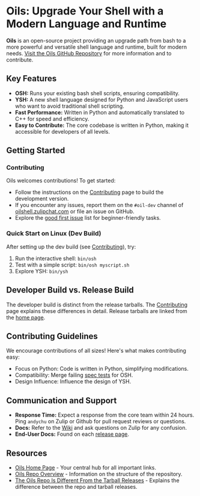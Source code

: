 # Oils: Upgrade Your Shell with a Modern Language and Runtime

**Oils** is an open-source project providing an upgrade path from bash to a more powerful and versatile shell language and runtime, built for modern needs. [Visit the Oils GitHub Repository](https://github.com/oils-for-unix/oils) for more information and to contribute.

## Key Features

*   **OSH:** Runs your existing bash shell scripts, ensuring compatibility.
*   **YSH:** A new shell language designed for Python and JavaScript users who want to avoid traditional shell scripting.
*   **Fast Performance:** Written in Python and automatically translated to C++ for speed and efficiency.
*   **Easy to Contribute:** The core codebase is written in Python, making it accessible for developers of all levels.

## Getting Started

### Contributing

Oils welcomes contributions! To get started:

*   Follow the instructions on the [Contributing](https://github.com/oils-for-unix/oils/wiki/Contributing) page to build the development version.
*   If you encounter any issues, report them on the `#oil-dev` channel of [oilshell.zulipchat.com](https://oilshell.zulipchat.com/) or file an issue on GitHub.
*   Explore the [good first issue](https://github.com/oils-for-unix/oils/issues?q=is%3Aissue+is%3Aopen+label%3A%22good+first+issue%22) list for beginner-friendly tasks.

### Quick Start on Linux (Dev Build)

After setting up the dev build (see [Contributing](https://github.com/oils-for-unix/oils/wiki/Contributing)), try:

1.  Run the interactive shell: `bin/osh`
2.  Test with a simple script: `bin/osh myscript.sh`
3.  Explore YSH: `bin/ysh`

## Developer Build vs. Release Build

The developer build is distinct from the release tarballs. The [Contributing](https://github.com/oils-for-unix/oils/wiki/Contributing) page explains these differences in detail. Release tarballs are linked from the [home page](https://oils.pub/).

## Contributing Guidelines

We encourage contributions of all sizes!  Here's what makes contributing easy:

*   Focus on Python:  Code is written in Python, simplifying modifications.
*   Compatibility:  Merge failing [spec tests](https://oils.pub/cross-ref.html#spec-test) for OSH.
*   Design Influence: Influence the design of YSH.

## Communication and Support

*   **Response Time:** Expect a response from the core team within 24 hours. Ping `andychu` on Zulip or Github for pull request reviews or questions.
*   **Docs:**  Refer to the [Wiki](https://github.com/oils-for-unix/oils/wiki) and ask questions on Zulip for any confusion.
*   **End-User Docs:** Found on each [release page](https://oils.pub/releases.html).

## Resources

*   [Oils Home Page](https://oils.pub/) - Your central hub for all important links.
*   [Oils Repo Overview](doc/repo-overview.md) - Information on the structure of the repository.
*   [The Oils Repo Is Different From the Tarball Releases](https://github.com/oils-for-unix/oils/wiki/The-Oils-Repo-Is-Different-From-the-Tarball-Releases) - Explains the difference between the repo and tarball releases.